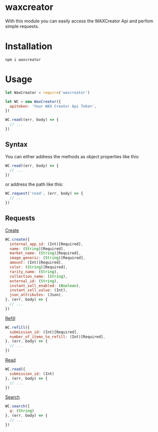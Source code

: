 # waxcreator

With this module you can easily access the WAXCreator Api and perfom simple requests.

# Installation

```shell
npm i waxcreator
```


# Usage

```javascript
let WaxCreator = require('waxcreator')

let WC = new WaxCreator({
  apitoken: 'Your WAX Creator Api Token',
})

WC.read((err, body) => {
  // ...
})
```


## Syntax

You can either address the methods as object properties like this:

```javascript
WC.read((err, body) => {
  // ...
})
```

or address the path like this:

```javascript
WC.request('read', (err, body) => {
  // ...
})
```

## Requests

[Create](https://github.com/worldwide-asset-exchange/wax-item-creation-management/blob/master/IItemSubmission/create.md)

```javascript
WC.create({
  internal_app_id: (Int)[Required],
  name: (String)[Required],
  market_name: (String)[Required],
  image_generic: (String)[Required],
  amount: (Int)[Required],
  color: (String)[Required],
  rarity_name: (String),
  collection_name: (String),
  external_id: (String),
  instant_sell_enabled: (Boolean),
  instant_sell_value: (Int),
  json_attributes: (Json),
}, (err, body) => {
  // ...
})
```

[Refill](https://github.com/worldwide-asset-exchange/wax-item-creation-management/blob/master/IItemSubmission/refill.md)

```javascript
WC.refill({
  submission_id: (Int)[Required],
  number_of_items_to_refill: (Int)[Required],
}, (err, body) => {
  // ...
})
```

[Read](https://github.com/worldwide-asset-exchange/wax-item-creation-management/blob/master/IItemSubmission/read.md)

```javascript
WC.read({
  submission_id: (Int)
}, (err, body) => {
  // ...
})
```

[Search](https://github.com/worldwide-asset-exchange/wax-item-creation-management/blob/master/IItemSubmission/search.md)

```javascript
WC.search({
  q: (String)
}, (err, body) => {
  // ...
})
```
